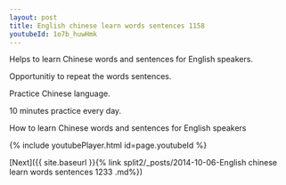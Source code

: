 ```yaml
---
layout: post
title: English chinese learn words sentences 1158 
youtubeId: 1o7b_huwHmk
---
```

 
 
Helps to learn Chinese words and sentences for English speakers.

Opportunitiy to repeat the words sentences. 

Practice Chinese language. 
 
10 minutes practice every day. 
 
How to learn Chinese words and sentences for English speakers 
 
{% include youtubePlayer.html id=page.youtubeId %}
 
 
[Next]({{ site.baseurl }}{% link  split2/_posts/2014-10-06-English chinese learn words sentences 1233 .md%})
 
